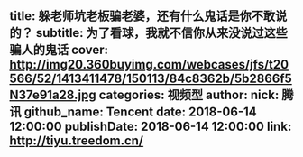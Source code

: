 title: 躲老师坑老板骗老婆，还有什么鬼话是你不敢说的？
subtitle: 为了看球，我就不信你从来没说过这些骗人的鬼话
cover: http://img20.360buyimg.com/webcases/jfs/t20566/52/1413411478/150113/84c8362b/5b2866f5N37e91a28.jpg
categories: 视频型
author:
  nick: 腾讯
  github_name: Tencent
date: 2018-06-14 12:00:00
publishDate: 2018-06-14 12:00:00
link: http://tiyu.treedom.cn/
---